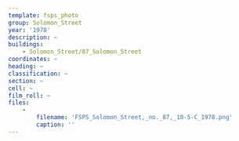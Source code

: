 ```yaml
---
template: fsps_photo
group: Solomon_Street
year: '1978'
description: ~
buildings:
    - Solomon_Street/87_Solomon_Street
coordinates: ~
heading: ~
classification: ~
section: ~
cell: ~
film_roll: ~
files:
    -
        filename: 'FSPS_Solomon_Street,_no._87,_10-5-C_1978.png'
        caption: ''
---
```

